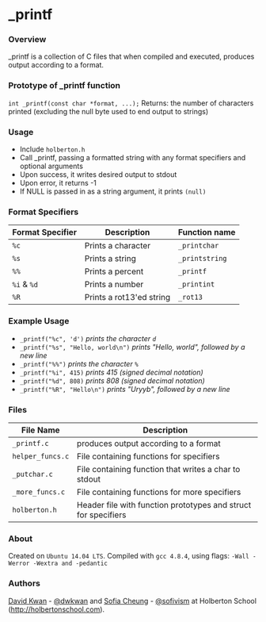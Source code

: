 # _printf
### Overview
_printf is a collection of C files that when compiled and executed,
produces output according to a format.
### Prototype of _printf function
`int _printf(const char *format, ...);`
Returns: the number of characters printed (excluding the null byte used to end output to strings)
### Usage
- Include `holberton.h`
- Call _printf, passing a formatted string with any format specifiers and
  optional arguments
- Upon success, it writes desired output to stdout
- Upon error, it returns -1
- If NULL is passed in as a string argument, it prints `(null)`

### Format Specifiers
Format Specifier | Description | Function name
-- | -- | --
`%c` | Prints a character | `_printchar`
`%s` | Prints a string | `_printstring`
`%%` | Prints a percent | `_printf`
`%i` & `%d` | Prints a number | `_printint`
`%R`| Prints a rot13'ed string | `_rot13`
### Example Usage
- `_printf("%c", 'd')` *prints the character `d`*
- `_printf("%s", "Hello, world\n")` *prints "Hello, world", followed by a new	line*
- `_printf("%%")` *prints the character `%`*
- `_printf("%i", 415)` *prints 415 (signed decimal notation)*
- `_printf("%d", 808)` *prints 808 (signed decimal notation)*
- `_printf("%R", "Hello\n")` *prints "Uryyb", followed by a new line*
### Files
File Name | Description
-- | --
`_printf.c` | produces output according to a format
`helper_funcs.c` | File containing functions for specifiers
`_putchar.c` | File containing function that writes a char to stdout
`_more_funcs.c`  | File containing functions for more specifiers
`holberton.h` | Header file with function prototypes and struct for specifiers

### About
Created on `Ubuntu 14.04 LTS`. Compiled with `gcc 4.8.4`, using flags: `-Wall -Werror -Wextra and -pedantic`
### Authors
[David Kwan](https://github.com/dwkwan) - [@dwkwan](https://twitter.com/davidwkwan) and [Sofia Cheung](https://github.com/svcg17) - [@sofivism](https://twitter.com/sofivism) at Holberton School (http://holbertonschool.com).
